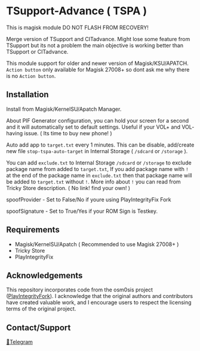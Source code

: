 # TSupport-Advance ( TSPA )

This is magisk module DO NOT FLASH FROM RECOVERY!

Merge version of TSupport and CITadvance. Might lose some feature from TSupport but its not a problem the main objective is working better than TSupport or CITadvance.

This module support for older and newer version of Magisk/KSU/APATCH. `Action button` only available for Magisk 27008+ so dont ask me why there is no `Action button`.

## Installation

Install from Magisk/KernelSU/Apatch Manager.

About PIF Generator configuration, you can hold your screen for a second and it will automatically set to default settings. Useful if your VOL+ and VOL- having issue. ( Its time to buy new phone! )

Auto add app to `target.txt` every 1 minutes. This can be disable, add/create new file `stop-tspa-auto-target` in Internal Storage ( `/sdcard` or `/storage` ).

You can add `exclude.txt` to Internal Storage `/sdcard` or `/storage` to exclude package name from added to `target.txt`, If you add package name with `!` at the end of the package name in `exclude.txt` then that package name will be added to `target.txt` without `!`. More info about `!` you can read from Tricky Store description. ( No link! find your own! )

spoofProvider - Set to False/No if youre using PlayIntegrityFix Fork

spoofSignature - Set to True/Yes if your ROM Sign is Testkey.

## Requirements

- Magisk/KernelSU/Apatch ( Recommended to use Magisk 27008+ )
- Tricky Store
- PlayIntegrityFix

## Acknowledgements

This repository incorporates code from the osm0sis project ([PlayIntegrityFork](https://github.com/osm0sis/PlayIntegrityFork)). I acknowledge that the original authors and contributors have created valuable work, and I encourage users to respect the licensing terms of the original project.


## Contact/Support
[💬Telegram](https://t.me/citraintegritytrick)
